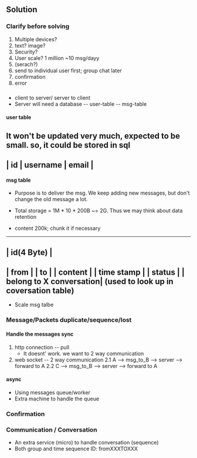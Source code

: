 ## Solution

### Clarify before solving
1. Multiple devices?
2. text? image?
3. Security?
4. User scale? 1 million
    ~10 msg/dayy
5. (serach?)
6. send to individual user first; group chat later
7. confirmation
8. error

### 
* client to server/ server to client
* Server will need a database 
    -- user-table
    -- msg-table

#### user table
It won't be updated very much, expected to be small.
so, it could be stored in sql
-------------------------
| id | username | email |
-------------------------

#### msg table
* Purpose is to deliver the msg. We keep adding new messages, but don't change the old message a lot.

* Total storage = 1M * 10 * 200B ~= 2G. Thus we may think about data retention
* content 200k; chunk it if necessary 
----------------------
| id(4 Byte) | 
----------------------
| from                    |
| to                      |
| content                 |
| time stamp              |
| status                  |
| belong to X conversation| (used to look up in coversation table)
-----------------------
* Scale msg talbe

### Message/Packets duplicate/sequence/lost
#### Handle the messages sync
1. http connection -- pull 
    * It doesnt' work. we want to 2 way communication
2. web socket -- 2 way communication
    2.1 A --> msg_to_B --> server --> forward to A
    2.2 C --> msg_to_B --> server --> forward to A

#### async 
* Using messages queue/worker
* Extra machine to handle the queue

### Confirmation

### Communication / Conversation
* An extra service (micro) to handle conversation (sequence)
* Both group and time sequence
ID: fromXXXTOXXX